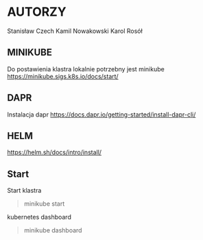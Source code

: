 # AUTORZY

Stanisław Czech
Kamil Nowakowski
Karol Rosół

## MINIKUBE

Do postawienia klastra lokalnie potrzebny jest minikube
https://minikube.sigs.k8s.io/docs/start/

## DAPR

Instalacja dapr
https://docs.dapr.io/getting-started/install-dapr-cli/

## HELM

https://helm.sh/docs/intro/install/

## Start

Start klastra
> minikube start

kubernetes dashboard
> minikube dashboard


